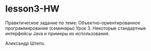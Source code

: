 # lesson3-HW
Правктическое задание по теме: 
Объектно-ориентированное программирование (семинары)
Урок 3. Некоторые стандартные интерфейсы Java и примеры их использования.

Александр Штепо.

